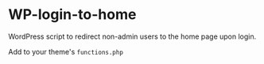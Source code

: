# WP-login-to-home
WordPress script to redirect non-admin users to the home page upon login.

Add to your theme's `functions.php`
